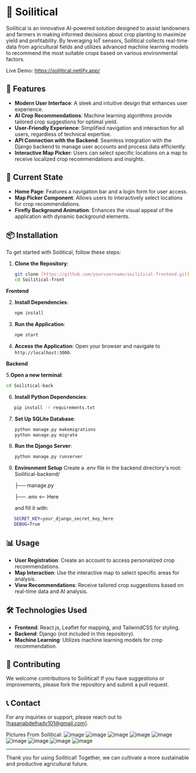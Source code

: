 # 🌱 **Soilitical**

Soilitical is an innovative AI-powered solution designed to assist landowners and farmers in making informed decisions about crop planting to maximize yield and profitability. By leveraging IoT sensors, Soilitical collects real-time data from agricultural fields and utilizes advanced machine learning models to recommend the most suitable crops based on various environmental factors.

Live Demo: https://soilitical.netlify.app/
## 🚀 **Features**

- **Modern User Interface**: A sleek and intuitive design that enhances user experience.
- **AI Crop Recommendations**: Machine learning algorithms provide tailored crop suggestions for optimal yield.
- **User-Friendly Experience**: Simplified navigation and interaction for all users, regardless of technical expertise.
- **API Connection with the Backend**: Seamless integration with the Django backend to manage user accounts and process data efficiently.
- **Interactive Map Picker**: Users can select specific locations on a map to receive localized crop recommendations and insights.

## 🌾 **Current State**

- **Home Page**: Features a navigation bar and a login form for user access.
- **Map Picker Component**: Allows users to interactively select locations for crop recommendations.
- **Firefly Background Animation**: Enhances the visual appeal of the application with dynamic background elements.

## 📦 **Installation**

To get started with Soilitical, follow these steps:

1. **Clone the Repository**:

   ```bash
   git clone [https://github.com/yourusername/soilitical-frontend.git](https://github.com/Soilitical/Soilitical2.0.git)
   cd Soilitical-front
   ```

**Frontend**

2. **Install Dependencies**:

   ```bash
   npm install
   ```

3. **Run the Application**:

   ```bash
   npm start
   ```

4. **Access the Application**: Open your browser and navigate to `http://localhost:3000`.

**Backend**

5.**Open a new terminal**:

```bash
cd Soilitical-back
```
6. **Install Python Dependencies**:
   
```bash
   pip install -r requirements.txt
   ```
7. **Set Up SQLite Database**:
   ```bash
   python manage.py makemigrations
   python manage.py migrate
   ```
8. **Run the Django Server**:
   ```bash
   python manage.py runserver
   ```
9. **Environment Setup**
    Create a .env file in the backend directory's root:
   Soilitical-backend/
   
   ├── manage.py
   
   ├── .env            <-- Here
   
   and fill it with:
   
```bash
   SECRET_KEY=your_django_secret_key_here
   DEBUG=True
```
   
## 📊 **Usage**

- **User Registration**: Create an account to access personalized crop recommendations.
- **Map Interaction**: Use the interactive map to select specific areas for analysis.
- **View Recommendations**: Receive tailored crop suggestions based on real-time data and AI analysis.

## 🛠️ **Technologies Used**

- **Frontend**: React.js, Leaflet for mapping, and TailwindCSS for styling.
- **Backend**: Django (not included in this repository).
- **Machine Learning**: Utilizes machine learning models for crop recommendation.

## 🤝 **Contributing**

We welcome contributions to Soilitical! If you have suggestions or improvements, please fork the repository and submit a pull request.

## 📞 **Contact**

For any inquiries or support, please reach out to [hasanabdelhady101@gmail.com].

Pictures From Soilitical:
![image](https://github.com/user-attachments/assets/356962da-dbcc-42f8-b31f-a84590091bb6)
![image](https://github.com/user-attachments/assets/414ae31c-3d81-4247-a427-6e0fbfdcb0e5)
![image](https://github.com/user-attachments/assets/dc53aaad-3940-4169-a958-60ee324040ff)
![image](https://github.com/user-attachments/assets/9dc8a3b5-2985-401a-ac55-cc2ec6061f1b)
![image](https://github.com/user-attachments/assets/a713c28d-b7f8-44d1-988b-33068da66b3e)
![image](https://github.com/user-attachments/assets/042c41d7-7d9a-4a84-995c-e729338b587e)
![image](https://github.com/user-attachments/assets/78557ed9-b8e0-4ed7-9fa8-5705ef3ef39e)
![image](https://github.com/user-attachments/assets/9da3f945-afe2-4b01-a6cd-fb659c3d13b5)
![image](https://github.com/user-attachments/assets/ed0c9f28-17e2-49ee-8045-6ffd7bcaa180)

---

Thank you for using Soilitical! Together, we can cultivate a more sustainable and productive agricultural future.
